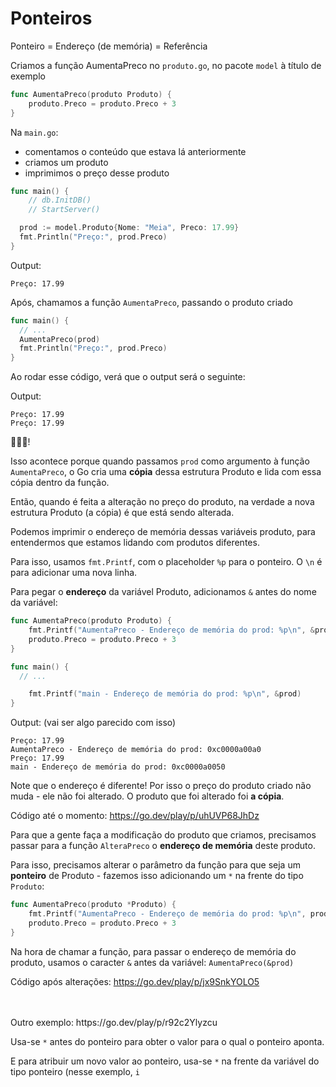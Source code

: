 # Ponteiros

Ponteiro = Endereço (de memória) = Referência

Criamos a função AumentaPreco no `produto.go`, no pacote `model` à título de exemplo

```go
func AumentaPreco(produto Produto) {
    produto.Preco = produto.Preco + 3
}
```

Na `main.go`:
- comentamos o conteúdo que estava lá anteriormente
- criamos um produto
- imprimimos o preço desse produto

```go
func main() {
	// db.InitDB()
	// StartServer()

  prod := model.Produto{Nome: "Meia", Preco: 17.99}
  fmt.Println("Preço:", prod.Preco)
}
```

Output: 
```
Preço: 17.99
```

Após, chamamos a função `AumentaPreco`, passando o produto criado

```go
func main() {
  // ...
  AumentaPreco(prod)
  fmt.Println("Preço:", prod.Preco)
}
```

Ao rodar esse código, verá que o output será o seguinte:

Output: 
```
Preço: 17.99
Preço: 17.99
```

🤯🤯🤯!

Isso acontece porque quando passamos `prod` como argumento à função `AumentaPreco`, o Go cria uma **cópia** dessa estrutura Produto e lida com essa cópia dentro da função.

Então, quando é feita a alteração no preço do produto, na verdade a nova estrutura Produto (a cópia) é que está sendo alterada.

Podemos imprimir o endereço de memória dessas variáveis produto, para entendermos que estamos lidando com produtos diferentes.

Para isso, usamos `fmt.Printf`, com o placeholder `%p` para o ponteiro. O `\n` é para adicionar uma nova linha.

Para pegar o **endereço** da variável Produto, adicionamos `&` antes do nome da variável:

```go
func AumentaPreco(produto Produto) {
	fmt.Printf("AumentaPreco - Endereço de memória do prod: %p\n", &produto)
	produto.Preco = produto.Preco + 3
}
```

```go
func main() {
  // ...

	fmt.Printf("main - Endereço de memória do prod: %p\n", &prod)
}
```

Output: (vai ser algo parecido com isso)
```
Preço: 17.99
AumentaPreco - Endereço de memória do prod: 0xc0000a00a0
Preço: 17.99
main - Endereço de memória do prod: 0xc0000a0050
```

Note que o endereço é diferente! Por isso o preço do produto criado não muda - ele não foi alterado. O produto que foi alterado foi **a cópia**.

Código até o momento: https://go.dev/play/p/uhUVP68JhDz

Para que a gente faça a modificação do produto que criamos, precisamos passar para a função `AlteraPreco` o **endereço de memória** deste produto.

Para isso, precisamos alterar o parâmetro da função para que seja um **ponteiro** de Produto - fazemos isso adicionando um `*` na frente do tipo `Produto`:

```go
func AumentaPreco(produto *Produto) {
	fmt.Printf("AumentaPreco - Endereço de memória do prod: %p\n", produto) // "&" não é mais necessário antes da variável `produto`
	produto.Preco = produto.Preco + 3
}
```

Na hora de chamar a função, para passar o endereço de memória do produto, usamos o caracter `&` antes da variável: `AumentaPreco(&prod)`

Código após alterações: https://go.dev/play/p/jx9SnkYOLO5

<br>
<br>
Outro exemplo: https://go.dev/play/p/r92c2Ylyzcu

Usa-se `*` antes do ponteiro para obter o valor para o qual o ponteiro aponta.

E para atribuir um novo valor ao ponteiro, usa-se `*` na frente da variável do tipo ponteiro (nesse exemplo, `i` 
